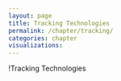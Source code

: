 ```yaml
---
layout: page
title: Tracking Technologies
permalink: /chapter/tracking/
categories: chapter
visualizations:
---
```


!Tracking Technologies
